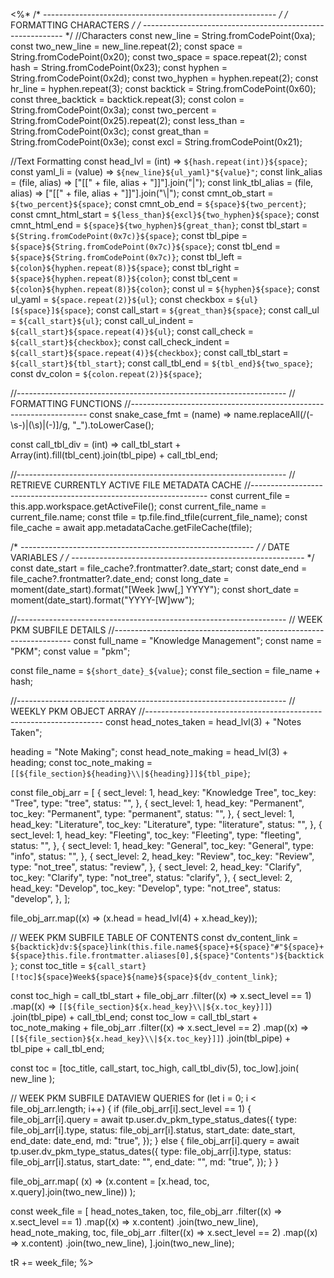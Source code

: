 <%*
/* ---------------------------------------------------------- */
/*                    FORMATTING CHARACTERS                   */
/* ---------------------------------------------------------- */
//Characters
const new_line = String.fromCodePoint(0xa);
const two_new_line = new_line.repeat(2);
const space = String.fromCodePoint(0x20);
const two_space = space.repeat(2);
const hash = String.fromCodePoint(0x23);
const hyphen = String.fromCodePoint(0x2d);
const two_hyphen = hyphen.repeat(2);
const hr_line = hyphen.repeat(3);
const backtick = String.fromCodePoint(0x60);
const three_backtick = backtick.repeat(3);
const colon = String.fromCodePoint(0x3a);
const two_percent = String.fromCodePoint(0x25).repeat(2);
const less_than = String.fromCodePoint(0x3c);
const great_than = String.fromCodePoint(0x3e);
const excl = String.fromCodePoint(0x21);

//Text Formatting
const head_lvl = (int) => `${hash.repeat(int)}${space}`;
const yaml_li = (value) => `${new_line}${ul_yaml}"${value}"`;
const link_alias = (file, alias) => ["[[" + file, alias + "]]"].join("|");
const link_tbl_alias = (file, alias) => ["[[" + file, alias + "]]"].join("\\|");
const cmnt_ob_start = `${two_percent}${space}`;
const cmnt_ob_end = `${space}${two_percent}`;
const cmnt_html_start = `${less_than}${excl}${two_hyphen}${space}`;
const cmnt_html_end = `${space}${two_hyphen}${great_than}`;
const tbl_start = `${String.fromCodePoint(0x7c)}${space}`;
const tbl_pipe = `${space}${String.fromCodePoint(0x7c)}${space}`;
const tbl_end = `${space}${String.fromCodePoint(0x7c)}`;
const tbl_left = `${colon}${hyphen.repeat(8)}${space}`;
const tbl_right = `${space}${hyphen.repeat(8)}${colon}`;
const tbl_cent = `${colon}${hyphen.repeat(8)}${colon}`;
const ul = `${hyphen}${space}`;
const ul_yaml = `${space.repeat(2)}${ul}`;
const checkbox = `${ul}[${space}]${space}`;
const call_start = `${great_than}${space}`;
const call_ul = `${call_start}${ul}`;
const call_ul_indent = `${call_start}${space.repeat(4)}${ul}`;
const call_check = `${call_start}${checkbox}`;
const call_check_indent = `${call_start}${space.repeat(4)}${checkbox}`;
const call_tbl_start = `${call_start}${tbl_start}`;
const call_tbl_end = `${tbl_end}${two_space}`;
const dv_colon = `${colon.repeat(2)}${space}`;

//-------------------------------------------------------------------
// FORMATTING FUNCTIONS
//-------------------------------------------------------------------
const snake_case_fmt = (name) =>
  name.replaceAll(/(\-\s\-)|(\s)|(\-)]/g, "_").toLowerCase();

const call_tbl_div = (int) =>
  call_tbl_start + Array(int).fill(tbl_cent).join(tbl_pipe) + call_tbl_end;

//-------------------------------------------------------------------
// RETRIEVE CURRENTLY ACTIVE FILE METADATA CACHE
//-------------------------------------------------------------------
const current_file = this.app.workspace.getActiveFile();
const current_file_name = current_file.name;
const tfile = tp.file.find_tfile(current_file_name);
const file_cache = await app.metadataCache.getFileCache(tfile);

/* ---------------------------------------------------------- */
/*                       DATE VARIABLES                       */
/* ---------------------------------------------------------- */
const date_start = file_cache?.frontmatter?.date_start;
const date_end = file_cache?.frontmatter?.date_end;
const long_date = moment(date_start).format("[Week ]ww[,] YYYY");
const short_date = moment(date_start).format("YYYY-[W]ww");

//-------------------------------------------------------------------
// WEEK PKM SUBFILE DETAILS
//-------------------------------------------------------------------
const full_name = "Knowledge Management";
const name = "PKM";
const value = "pkm";

const file_name = `${short_date}_${value}`;
const file_section = file_name + hash;

//-------------------------------------------------------------------
// WEEKLY PKM OBJECT ARRAY
//-------------------------------------------------------------------
const head_notes_taken = head_lvl(3) + "Notes Taken";

heading = "Note Making";
const head_note_making = head_lvl(3) + heading;
const toc_note_making = `[[${file_section}${heading}\\|${heading}]]${tbl_pipe}`;

const file_obj_arr = [
  {
    sect_level: 1,
    head_key: "Knowledge Tree",
    toc_key: "Tree",
    type: "tree",
    status: "",
  },
  {
    sect_level: 1,
    head_key: "Permanent",
    toc_key: "Permanent",
    type: "permanent",
    status: "",
  },
  {
    sect_level: 1,
    head_key: "Literature",
    toc_key: "Literature",
    type: "literature",
    status: "",
  },
  {
    sect_level: 1,
    head_key: "Fleeting",
    toc_key: "Fleeting",
    type: "fleeting",
    status: "",
  },
  {
    sect_level: 1,
    head_key: "General",
    toc_key: "General",
    type: "info",
    status: "",
  },
  {
    sect_level: 2,
    head_key: "Review",
    toc_key: "Review",
    type: "not_tree",
    status: "review",
  },
  {
    sect_level: 2,
    head_key: "Clarify",
    toc_key: "Clarify",
    type: "not_tree",
    status: "clarify",
  },
  {
    sect_level: 2,
    head_key: "Develop",
    toc_key: "Develop",
    type: "not_tree",
    status: "develop",
  },
];

file_obj_arr.map((x) => (x.head = head_lvl(4) + x.head_key));

// WEEK PKM SUBFILE TABLE OF CONTENTS
const dv_content_link = `${backtick}dv:${space}link(this.file.name${space}+${space}"#"${space}+${space}this.file.frontmatter.aliases[0],${space}"Contents")${backtick}`;
const toc_title = `${call_start}[!toc]${space}Week${space}${name}${space}${dv_content_link}`;

const toc_high =
  call_tbl_start +
  file_obj_arr
    .filter((x) => x.sect_level == 1)
    .map((x) => `[[${file_section}${x.head_key}\\|${x.toc_key}]]`)
    .join(tbl_pipe) +
  call_tbl_end;
const toc_low =
  call_tbl_start +
  toc_note_making +
  file_obj_arr
    .filter((x) => x.sect_level == 2)
    .map((x) => `[[${file_section}${x.head_key}\\|${x.toc_key}]]`)
    .join(tbl_pipe) +
  tbl_pipe +
  call_tbl_end;

const toc = [toc_title, call_start, toc_high, call_tbl_div(5), toc_low].join(
  new_line
);

// WEEK PKM SUBFILE DATAVIEW QUERIES
for (let i = 0; i < file_obj_arr.length; i++) {
  if (file_obj_arr[i].sect_level == 1) {
    file_obj_arr[i].query = await tp.user.dv_pkm_type_status_dates({
      type: file_obj_arr[i].type,
      status: file_obj_arr[i].status,
      start_date: date_start,
      end_date: date_end,
      md: "true",
    });
  } else {
    file_obj_arr[i].query = await tp.user.dv_pkm_type_status_dates({
      type: file_obj_arr[i].type,
      status: file_obj_arr[i].status,
      start_date: "",
      end_date: "",
      md: "true",
    });
  }
}

file_obj_arr.map(
  (x) => (x.content = [x.head, toc, x.query].join(two_new_line))
);

const week_file = [
  head_notes_taken,
  toc,
  file_obj_arr
    .filter((x) => x.sect_level == 1)
    .map((x) => x.content)
    .join(two_new_line),
  head_note_making,
  toc,
  file_obj_arr
    .filter((x) => x.sect_level == 2)
    .map((x) => x.content)
    .join(two_new_line),
].join(two_new_line);

tR += week_file;
%>
